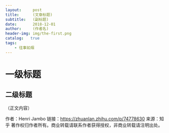 ```yaml
---
layout:     post
title:      (文章标题)
subtitle:   (副标题)
date:       2018-12-01
author:     (作者名)
header-img: img/the-first.png
catalog:   true
tags:
    - 往事如烟
---
```

# 一级标题
## 二级标题
（正文内容）

作者：Henri Jambo
链接：https://zhuanlan.zhihu.com/p/74778630
来源：知乎
著作权归作者所有。商业转载请联系作者获得授权，非商业转载请注明出处。

